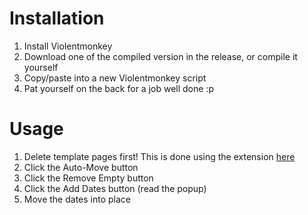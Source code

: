 # Installation

1. Install Violentmonkey
2. Download one of the compiled version in the release, or compile it yourself
3. Copy/paste into a new Violentmonkey script
4. Pat yourself on the back for a job well done :p

# Usage

1. Delete template pages first! This is done using the extension [here](https://github.com/Abendsonnenschein/CCAU-Pages)
2. Click the Auto-Move button
3. Click the Remove Empty button
4. Click the Add Dates button (read the popup)
5. Move the dates into place
